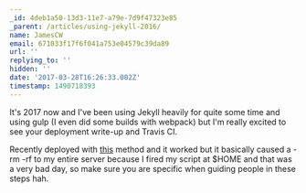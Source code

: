 ```yaml
---
_id: 4deb1a50-13d3-11e7-a79e-7d9f47323e85
_parent: /articles/using-jekyll-2016/
name: JamesCW
email: 671033f17f6f041a753e04579c39da89
url: ''
replying_to: ''
hidden: ''
date: '2017-03-28T16:26:33.002Z'
timestamp: 1490718393
---
```


It's 2017 now and I've been using Jekyll heavily for quite some time and using
gulp (I even did some builds with webpack) but I'm really excited to see your
deployment write-up and Travis CI.

Recently deployed with
[this](https://jekyllrb.com/docs/deployment-methods/#step-2-set-up-certificate-based-ssh-access-server-side)
method and it worked but it basically caused a -rm -rf to my entire server
because I fired my script at \$HOME and that was a very bad day, so make sure
you are specific when guiding people in these steps hah.
